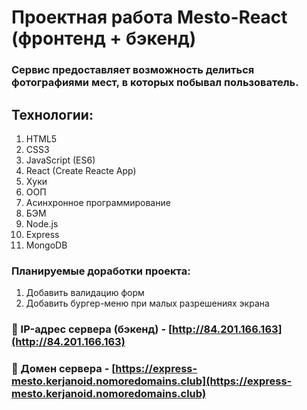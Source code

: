 # Проектная работа Mesto-React (фронтенд + бэкенд)

### Сервис предоставляет возможность делиться фотографиями мест, в которых побывал пользователь.  

## Технологии:
1. HTML5
2. CSS3
3. JavaScript (ES6)
4. React (Create Reacte App)
5. Хуки
6. ООП
7. Асинхронное программирование
8. БЭМ
9. Node.js
10. Express
11. MongoDB
 
### Планируемые доработки проекта:
1) Добавить валидацию форм
2) Добавить бургер-меню при малых разрешениях экрана

### :link: IP-адрес сервера (бэкенд) - [http://84.201.166.163](http://84.201.166.163)  
### :link: Домен сервера - [https://express-mesto.kerjanoid.nomoredomains.club](https://express-mesto.kerjanoid.nomoredomains.club)  

